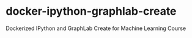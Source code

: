 # docker-ipython-graphlab-create
Dockerized IPython and GraphLab Create for Machine Learning Course
